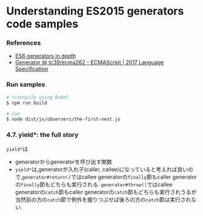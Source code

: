 Understanding ES2015 generators code samples
===

### References

+ [ES6 generators in depth](http://www.2ality.com/2015/03/es6-generators.html)
+ [Generator @ tc39/ecma262 - ECMAScript | 2017 Language Specification](https://tc39.github.io/ecma262/#sec-properties-of-generator-prototype)

### Run samples

```bash
# transpile using Babel
$ npm run build

# run
$ node dist/js/observers/the-first-next.js
```

### 4.7. yield\*: the full story

`yield*`は

+ generatorからgeneratorを呼び出す関数
+ `yield*`は,generatorが入れ子(caller, callee)になっていると考えれば良いので,`generator#return()`ではcallee generatorの`finally`節もcaller generatorの`finally`節もどちらも実行される. `generator#throw()`ではcallee generatorの`catch`節もcaller generatorの`catch`節もどちらも実行されうるが当然前の方の`catch`節で例外を握りつぶせば後ろの方の`catch`節は実行されない.
